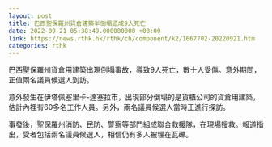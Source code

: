 ```yaml
---
layout: post
title: 巴西聖保羅州貨倉建築半倒塌造成9人死亡
date: 2022-09-21 05:38:49.000000000 +08:00
link: https://news.rthk.hk/rthk/ch/component/k2/1667702-20220921.htm
categories: rthk
---
```


巴西聖保羅州貨倉用建築出現倒塌事故，導致9人死亡，數十人受傷。意外期問，正值兩名議員候選人到訪。

意外發生在伊塔佩塞里卡-達塞拉市，出現部分倒塌的是貨櫃公司的貨倉用建築，估計內裡有60多名工作人員。另外，兩名議員候選人當時正進行探訪。

事發後，聖保羅州消防、民防、警察等部門組成聯合救援隊，在現場搜救。報道指出，受者包括兩名議員候選人，相信仍有多人被埋在瓦礫。
